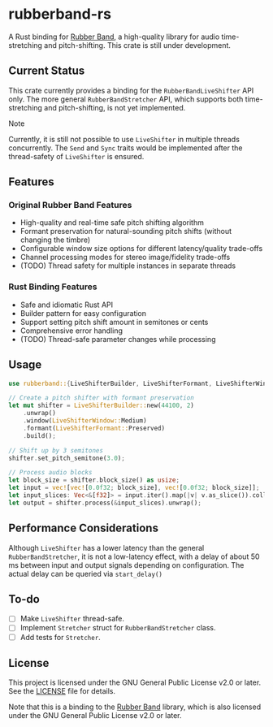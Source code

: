 # rubberband-rs

A Rust binding for [Rubber Band](https://breakfastquay.com/rubberband/), a high-quality library for audio time-stretching and pitch-shifting. This crate is still under development.

## Current Status

This crate currently provides a binding for the `RubberBandLiveShifter` API only. The more general `RubberBandStretcher` API, which supports both time-stretching and pitch-shifting, is not yet implemented.

> [!NOTE]
>
> Currently, it is still not possible to use `LiveShifter` in multiple threads concurrently. The `Send` and `Sync` traits would be implemented after the thread-safety of `LiveShifter` is ensured.

## Features

### Original Rubber Band Features

- High-quality and real-time safe pitch shifting algorithm
- Formant preservation for natural-sounding pitch shifts (without changing the timbre)
- Configurable window size options for different latency/quality trade-offs
- Channel processing modes for stereo image/fidelity trade-offs
- (TODO) Thread safety for multiple instances in separate threads

### Rust Binding Features

- Safe and idiomatic Rust API
- Builder pattern for easy configuration
- Support setting pitch shift amount in semitones or cents
- Comprehensive error handling
- (TODO) Thread-safe parameter changes while processing

## Usage

```rust
use rubberband::{LiveShifterBuilder, LiveShifterFormant, LiveShifterWindow};

// Create a pitch shifter with formant preservation
let mut shifter = LiveShifterBuilder::new(44100, 2)
    .unwrap()
    .window(LiveShifterWindow::Medium)
    .formant(LiveShifterFormant::Preserved)
    .build();

// Shift up by 3 semitones
shifter.set_pitch_semitone(3.0);

// Process audio blocks
let block_size = shifter.block_size() as usize;
let input = vec![vec![0.0f32; block_size], vec![0.0f32; block_size]];
let input_slices: Vec<&[f32]> = input.iter().map(|v| v.as_slice()).collect();
let output = shifter.process(&input_slices).unwrap();
```

## Performance Considerations

Although `LiveShifter` has a lower latency than the general `RubberBandStretcher`, it is not a low-latency effect, with a delay of about 50 ms between input and output signals depending on configuration. The actual delay can be queried via `start_delay()`

## To-do

- [ ] Make `LiveShifter` thread-safe.
- [ ] Implement `Stretcher` struct for `RubberBandStretcher` class.
- [ ] Add tests for `Stretcher`.

## License

This project is licensed under the GNU General Public License v2.0 or later. See the [LICENSE](LICENSE) file for details.

Note that this is a binding to the [Rubber Band](https://breakfastquay.com/rubberband/) library, which is also licensed under the GNU General Public License v2.0 or later.